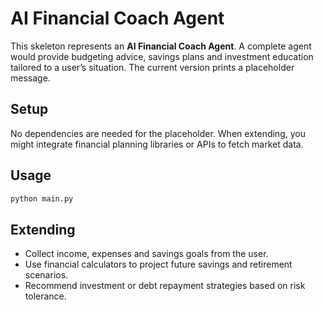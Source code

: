 # AI Financial Coach Agent

This skeleton represents an **AI Financial Coach Agent**.  A complete agent
would provide budgeting advice, savings plans and investment education
tailored to a user’s situation.  The current version prints a
placeholder message.

## Setup

No dependencies are needed for the placeholder.  When extending, you
might integrate financial planning libraries or APIs to fetch market data.

## Usage

```bash
python main.py
```

## Extending

- Collect income, expenses and savings goals from the user.
- Use financial calculators to project future savings and retirement
  scenarios.
- Recommend investment or debt repayment strategies based on risk
  tolerance.